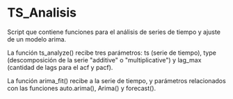 # TS_Analisis
Script que contiene funciones para el análisis de series de tiempo y ajuste de un modelo arima.

La función ts_analyze() recibe tres parámetros: ts (serie de tiempo), type (descomposición de la serie "additive" o "multiplicative") y lag_max (cantidad de lags para el acf y pacf).

La función arima_fit() recibe a la serie de tiempo, y parámetros relacionados con las funciones auto.arima(), Arima() y forecast().
